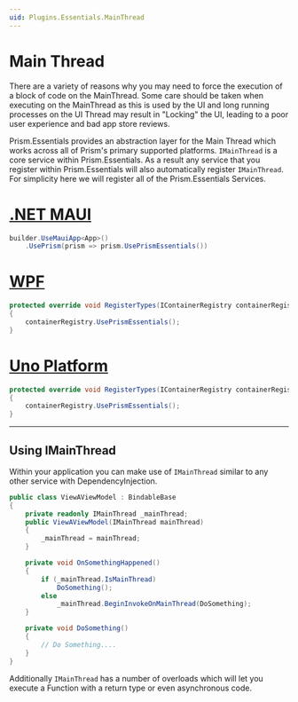 ```yaml
---
uid: Plugins.Essentials.MainThread
---
```


# Main Thread

There are a variety of reasons why you may need to force the execution of a block of code on the MainThread. Some care should be taken when executing on the MainThread as this is used by the UI and long running processes on the UI Thread may result in "Locking" the UI, leading to a poor user experience and bad app store reviews.

Prism.Essentials provides an abstraction layer for the Main Thread which works across all of Prism's primary supported platforms. `IMainThread` is a core service within Prism.Essentials. As a result any service that you register within Prism.Essentials will also automatically register `IMainThread`. For simplicity here we will register all of the Prism.Essentials Services.

# [.NET MAUI](#tab/maui)

```cs
builder.UseMauiApp<App>()
    .UsePrism(prism => prism.UsePrismEssentials())
```

# [WPF](#tab/wpf)

```cs
protected override void RegisterTypes(IContainerRegistry containerRegistry)
{
    containerRegistry.UsePrismEssentials();
}
```

# [Uno Platform](#tab/uno-platform)

```cs
protected override void RegisterTypes(IContainerRegistry containerRegistry)
{
    containerRegistry.UsePrismEssentials();
}
```

---

## Using IMainThread

Within your application you can make use of `IMainThread` similar to any other service with DependencyInjection.

```cs
public class ViewAViewModel : BindableBase
{
    private readonly IMainThread _mainThread;
    public ViewAViewModel(IMainThread mainThread)
    {
        _mainThread = mainThread;
    }

    private void OnSomethingHappened()
    {
        if (_mainThread.IsMainThread)
            DoSomething();
        else
            _mainThread.BeginInvokeOnMainThread(DoSomething);
    }

    private void DoSomething()
    {
        // Do Something....
    }
}
```

Additionally `IMainThread` has a number of overloads which will let you execute a Function with a return type or even asynchronous code.
